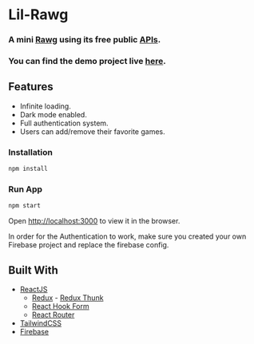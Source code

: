 # Lil-Rawg

### A mini [Rawg](https://rawg.io/) using its free public [APIs](https://api.rawg.io/docs/).

### You can find the demo project live [here](https://lil-rawg.netlify.app).

## Features

- Infinite loading.
- Dark mode enabled.
- Full authentication system.
- Users can add/remove their favorite games.

### Installation

```bash
npm install
```

### Run App

```bash
npm start
```

Open [http://localhost:3000](http://localhost:3000) to view it in the browser.

In order for the Authentication to work, make sure you created your own Firebase project and replace the firebase config.

## Built With

- [ReactJS](https://reactjs.org/)
  - [Redux](https://redux.js.org/) - [Redux Thunk](https://github.com/reduxjs/redux-thunk)
  - [React Hook Form](https://react-hook-form.com/)
  - [React Router](https://reactrouter.com/)
- [TailwindCSS](https://tailwindcss.com/)
- [Firebase](https://firebase.google.com/)
